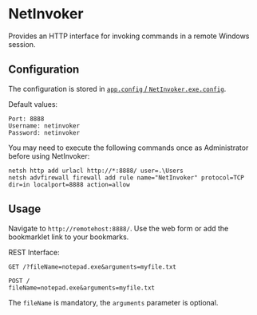 NetInvoker
==========

Provides an HTTP interface for invoking commands in a remote Windows session.

Configuration
-------------
The configuration is stored in [`app.config` / `NetInvoker.exe.config`](https://msdn.microsoft.com/en-us/library/8eyb2ct1.aspx).

Default values:
```
Port: 8888
Username: netinvoker
Password: netinvoker
```

You may need to execute the following commands once as Administrator before using NetInvoker:
```
netsh http add urlacl http://*:8888/ user=.\Users
netsh advfirewall firewall add rule name="NetInvoker" protocol=TCP dir=in localport=8888 action=allow
```

Usage
-----
Navigate to `http://remotehost:8888/`. Use the web form or add the bookmarklet link to your bookmarks.

REST Interface:
```
GET /?fileName=notepad.exe&arguments=myfile.txt

POST /
fileName=notepad.exe&arguments=myfile.txt
```
The `fileName` is mandatory, the `arguments` parameter is optional.